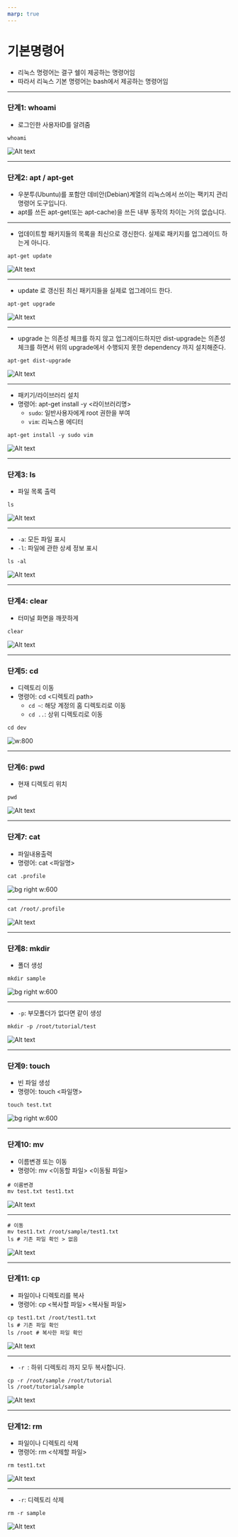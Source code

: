 ```yaml
---
marp: true
---
```

# 기본명령어
- 리눅스 명령어는 결구 쉘이 제공하는 명령어임 
- 따라서 리눅스 기본 명령어는 bash에서 제공하는 명령어임
---
### 단계1: whoami
- 로그인한 사용자ID를 알려줌 
```shell
whoami
```
![Alt text](./img/basic/image-5.png)

---
### 단계2: apt / apt-get
- 우분투(Ubuntu)를 포함안 데비안(Debian)계열의 리눅스에서 쓰이는 팩키지 관리 명령어 도구입니다.
- apt를 쓰든 apt-get(또는 apt-cache)을 쓰든 내부 동작의 차이는 거의 없습니다.

---
- 업데이트할 패키지들의 목록을 최신으로 갱신한다. 실제로 패키지를 업그레이드 하는게 아니다.
```shell
apt-get update
```
![Alt text](./img/basic/image-1.png)

---
- update 로 갱신된 최신 패키지들을 실제로 업그레이드 한다.
```shell
apt-get upgrade
```
![Alt text](./img/basic/image-2.png)

---
- upgrade 는 의존성 체크를 하지 않고 업그레이드하지만 dist-upgrade는 의존성 체크를 하면서 위의 upgrade에서 수행되지 못한 dependency 까지 설치해준다. 
```shell
apt-get dist-upgrade
```
![Alt text](./img/basic/image-3.png)

---
- 패키기/라이브러리 설치
- 명령어: apt-get install -y <라이브러리명>
  - `sudo`: 일반사용자에게 root 권한을 부여
  - `vim`: 리눅스용 에디터
```shell
apt-get install -y sudo vim
```
![Alt text](./img/basic/image-4.png)

---
### 단계3: ls 
- 파일 목록 출력 
```shell
ls
```
![Alt text](./img/basic/image-6.png)

---
- `-a`: 모든 파일 표시 
- `-l`: 파일에 관한 상세 정보 표시 
```shell
ls -al
```
![Alt text](./img/basic/image-7.png)

---
### 단계4: clear
- 터미널 화면을 깨끗하게 
```shell
clear
```
![Alt text](./img/basic/image-10.png)

---
### 단계5: cd
- 디렉토리 이동 
- 명령어: cd <디렉토리 path>
  - `cd ~`: 해당 계정의 홈 디렉토리로 이동 
  - `cd ..`: 상위 디렉토리로 이동 
```shell
cd dev
```
![w:800](./img/basic/image-8.png)

---
### 단계6: pwd
- 현재 디렉토리 위치 
```shell
pwd 
```
![Alt text](./img/basic/image-9.png)

---
### 단계7: cat 
- 파일내용출력 
- 명령어: cat <파일명>
```shell
cat .profile
```
![bg right w:600](./img/basic/image-11.png)

---
```shell
cat /root/.profile
```
![Alt text](./img/basic/image-12.png)

---
### 단계8: mkdir 
- 폴더 생성  
```shell
mkdir sample
```
![bg right w:600](./img/basic/image-13.png)

---
- `-p`: 부모폴더가 없다면 같이 생성
```shell
mkdir -p /root/tutorial/test
```
![Alt text](./img/basic/image-14.png)

---
### 단계9: touch
- 빈 파일 생성 
- 명령어: touch <파일명>
```shell
touch test.txt
```
![bg right w:600](./img/basic/image-15.png)

---
### 단계10: mv
- 이름변경 또는 이동 
- 명령어: mv <이동할 파일> <이동될 파일>
```shell
# 이름변경 
mv test.txt test1.txt
```
![Alt text](./img/basic/image-16.png)

---
```shell
# 이동
mv test1.txt /root/sample/test1.txt
ls # 기존 파일 확인 > 없음 
```
![Alt text](./img/basic/image-17.png)

---
### 단계11: cp
- 파일이나 디렉토리를 복사 
- 명령어: cp <복사할 파일> <복사될 파일>
```shell
cp test1.txt /root/test1.txt
ls # 기존 파일 확인 
ls /root # 복사한 파일 확인 
```
![Alt text](./img/basic/image-18.png)

---
- `-r `: 하위 디렉토리 까지 모두 복사합니다.
```shell
cp -r /root/sample /root/tutorial 
ls /root/tutorial/sample
```
![Alt text](./img/basic/image-19.png)

---
### 단계12: rm
- 파일이나 디렉토리 삭제 
- 명령어: rm <삭제할 파일>
```shell
rm test1.txt
``` 
![Alt text](./img/basic/image-20.png)

---
- `-r`: 디렉토리 삭제 
```shell
rm -r sample
``` 
![Alt text](./img/basic/image-21.png)


